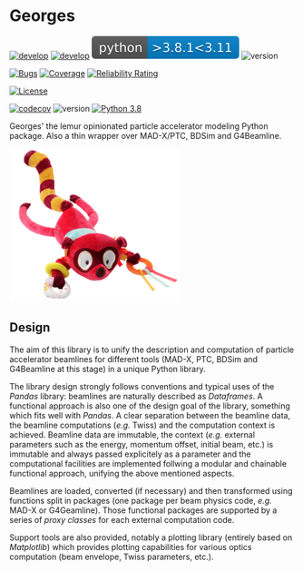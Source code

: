# Georges

[![develop](https://github.com/ULB-Metronu/georges/actions/workflows/develop.yml/badge.svg?branch=develop)](https://github.com/ULB-Metronu/georges/actions/workflows/develop.yml)
[![develop](https://github.com/rtesse/georges/actions/workflows/documentation.yml/badge.svg?branch=develop)](https://github.com/ULB-Metronu/georges/actions/workflows/documentation.yml)
![Python](docs/_static/python_versions.svg)
![version](https://img.shields.io/badge/version-2022.1-blue)

[![Bugs](https://sonarcloud.io/api/project_badges/measure?project=rtesse_georges&metric=bugs)](https://sonarcloud.io/summary/new_code?id=rtesse_georges)
[![Coverage](https://sonarcloud.io/api/project_badges/measure?project=rtesse_georges&metric=coverage)](https://sonarcloud.io/summary/new_code?id=rtesse_georges)
[![Reliability Rating](https://sonarcloud.io/api/project_badges/measure?project=rtesse_georges&metric=reliability_rating)](https://sonarcloud.io/summary/new_code?id=rtesse_georges)

[![License](https://img.shields.io/badge/License-GPLv3-blue.svg)](https://www.gnu.org/licenses/gpl-3.0)

[![codecov](https://codecov.io/gh/ULB-Metronu/georges/branch/develop/graph/badge.svg?token=IN1M54718K)](https://codecov.io/gh/ULB-Metronu/georges)
![version](https://img.shields.io/badge/version-2019.1-blue)
[![Python 3.8](https://img.shields.io/badge/python-3.8+-blue.svg)](https://www.python.org/downloads/release/python-380/)

Georges' the lemur opinionated particle accelerator modeling Python package. Also a thin wrapper over MAD-X/PTC, BDSim and G4Beamline.

<img src="https://raw.githubusercontent.com/ULB-Metronu/georges/legacy/docs/_static/georges.png" alt="drawing" width="300"/>

## Design
The aim of this library is to unify the description and computation of particle accelerator beamlines for different tools (MAD-X, PTC, BDSim and G4Beamline at this stage) in a unique Python library.

The library design strongly follows conventions and typical uses of the *Pandas* library: beamlines are naturally described as *Dataframes*. A functional approach is also one of the design goal of the library, something which fits well with *Pandas*. A clear separation between the beamline data, the beamline computations (*e.g.* Twiss) and the computation context is achieved. Beamline data are immutable, the context (*e.g.* external parameters such as the energy, momentum offset, initial beam, etc.) is immutable and always passed explicitely as a parameter and the computational facilities are implemented follwing a modular and chainable functional approach, unifying the above mentioned aspects.

Beamlines are loaded, converted (if necessary) and then transformed using functions split in packages (one package per beam physics code, *e.g.* MAD-X or G4Geamline). Those functional packages are supported by a series of *proxy classes* for each external computation code.
 
Support tools are also provided, notably a plotting library (entirely based on *Matplotlib*) which provides plotting capabilities for various optics computation (beam envelope, Twiss parameters, etc.).
